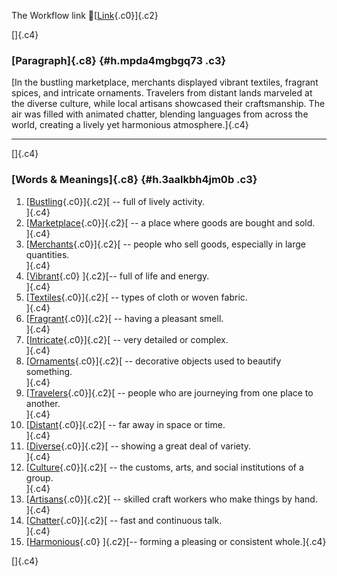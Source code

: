 The Workflow link
👏[[Link](https://www.google.com/url?q=http://www.google.com&sa=D&source=editors&ust=1760847517614156&usg=AOvVaw2Xb6Aq-Fa0DKX1O7rXo96r){.c0}]{.c2}

[]{.c4}

### [Paragraph]{.c8} {#h.mpda4mgbgq73 .c3}

[In the bustling marketplace, merchants displayed vibrant textiles,
fragrant spices, and intricate ornaments. Travelers from distant lands
marveled at the diverse culture, while local artisans showcased their
craftsmanship. The air was filled with animated chatter, blending
languages from across the world, creating a lively yet harmonious
atmosphere.]{.c4}

------------------------------------------------------------------------

[]{.c4}

### [Words & Meanings]{.c8} {#h.3aalkbh4jm0b .c3}

1.  [[Bustling](https://www.google.com/url?q=http://www.google.com&sa=D&source=editors&ust=1760847517614803&usg=AOvVaw20XfRlrhLR0kU972jFwTS-){.c0}]{.c2}[ --
    full of lively activity.\
    ]{.c4}
2.  [[Marketplace](https://www.google.com/url?q=http://www.google.com&sa=D&source=editors&ust=1760847517614939&usg=AOvVaw0n2aSPOtGESE1SiZUxq3Tb){.c0}]{.c2}[ --
    a place where goods are bought and sold.\
    ]{.c4}
3.  [[Merchants](https://www.google.com/url?q=http://www.google.com&sa=D&source=editors&ust=1760847517615101&usg=AOvVaw104AXJ74niEmNkRbBFUL54){.c0}]{.c2}[ --
    people who sell goods, especially in large quantities.\
    ]{.c4}
4.  [[Vibrant](https://www.google.com/url?q=http://www.google.com&sa=D&source=editors&ust=1760847517615257&usg=AOvVaw1FuHgohvv5pbUcGLeg4bo4){.c0}
    ]{.c2}[-- full of life and energy.\
    ]{.c4}
5.  [[Textiles](https://www.google.com/url?q=http://www.google.com&sa=D&source=editors&ust=1760847517615354&usg=AOvVaw0bQV6bO7PbA-4rus2WB6r4){.c0}]{.c2}[ --
    types of cloth or woven fabric.\
    ]{.c4}
6.  [[Fragrant](https://www.google.com/url?q=http://www.google.com&sa=D&source=editors&ust=1760847517615448&usg=AOvVaw3C5G-gB2x0o9C8-ENk2jfO){.c0}]{.c2}[ --
    having a pleasant smell.\
    ]{.c4}
7.  [[Intricate](https://www.google.com/url?q=http://www.google.com&sa=D&source=editors&ust=1760847517615550&usg=AOvVaw1SiciXPzP7cJP6BrCJj2fz){.c0}]{.c2}[ --
    very detailed or complex.\
    ]{.c4}
8.  [[Ornaments](https://www.google.com/url?q=http://www.google.com&sa=D&source=editors&ust=1760847517615758&usg=AOvVaw3YLLJhMERMStauitTAWGUy){.c0}]{.c2}[ --
    decorative objects used to beautify something.\
    ]{.c4}
9.  [[Travelers](https://www.google.com/url?q=http://www.google.com&sa=D&source=editors&ust=1760847517615923&usg=AOvVaw0H4I5qih9aE8afRe7awM2f){.c0}]{.c2}[ --
    people who are journeying from one place to another.\
    ]{.c4}
10. [[Distant](https://www.google.com/url?q=http://www.google.com&sa=D&source=editors&ust=1760847517616097&usg=AOvVaw27cRPWYbuFflzWPJC2qKXR){.c0}]{.c2}[ --
    far away in space or time.\
    ]{.c4}
11. [[Diverse](https://www.google.com/url?q=http://www.google.com&sa=D&source=editors&ust=1760847517616254&usg=AOvVaw040gblfbIejw0As21xBPNT){.c0}]{.c2}[ --
    showing a great deal of variety.\
    ]{.c4}
12. [[Culture](https://www.google.com/url?q=http://www.google.com&sa=D&source=editors&ust=1760847517616391&usg=AOvVaw35DhLRYvkscFEduGPrD74I){.c0}]{.c2}[ --
    the customs, arts, and social institutions of a group.\
    ]{.c4}
13. [[Artisans](https://www.google.com/url?q=http://www.google.com&sa=D&source=editors&ust=1760847517616573&usg=AOvVaw2s_TnpLy3H7FE1Gc3DtoPJ){.c0}]{.c2}[ --
    skilled craft workers who make things by hand.\
    ]{.c4}
14. [[Chatter](https://www.google.com/url?q=http://www.google.com&sa=D&source=editors&ust=1760847517616756&usg=AOvVaw1kI_nw4dAnn3pf1szQ4kAj){.c0}]{.c2}[ --
    fast and continuous talk.\
    ]{.c4}
15. [[Harmonious](https://www.google.com/url?q=http://www.google.com&sa=D&source=editors&ust=1760847517616941&usg=AOvVaw3uqBDRF4d088jDRVJ0eu98){.c0}
    ]{.c2}[-- forming a pleasing or consistent whole.]{.c4}

[]{.c4}
